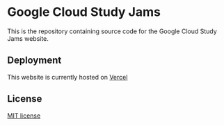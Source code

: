 # Google Cloud Study Jams 
This is the repository containing source code for the Google Cloud Study Jams website.

## Deployment
This website is currently hosted on [Vercel](https://gcsj-iiests.vercel.app)

## License
[MIT license](./LICENSE.txt)
